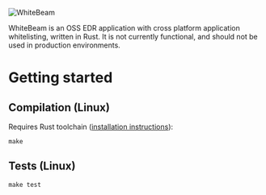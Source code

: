 ![WhiteBeam](https://user-images.githubusercontent.com/11845893/59989031-e2d75100-962c-11e9-915b-c804ec12d8e2.png)

WhiteBeam is an OSS EDR application with cross platform application whitelisting, written in Rust. It is not currently functional, and should not be used in production environments.

# Getting started

## Compilation (Linux)
Requires Rust toolchain ([installation instructions](https://www.rust-lang.org/tools/install)):

`make`

## Tests (Linux)
`make test`
